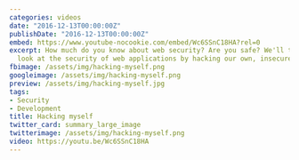 ```yaml
---
categories: videos
date: "2016-12-13T00:00:00Z"
publishDate: "2016-12-13T00:00:00Z"
embed: https://www.youtube-nocookie.com/embed/Wc6SSnC18HA?rel=0
excerpt: How much do you know about web security? Are you safe? We'll take a practical
  look at the security of web applications by hacking our own, insecure code.
fbimage: /assets/img/hacking-myself.png
googleimage: /assets/img/hacking-myself.png
preview: /assets/img/hacking-myself.jpg
tags:
- Security
- Development
title: Hacking myself
twitter_card: summary_large_image
twitterimage: /assets/img/hacking-myself.png
video: https://youtu.be/Wc6SSnC18HA
---
```

